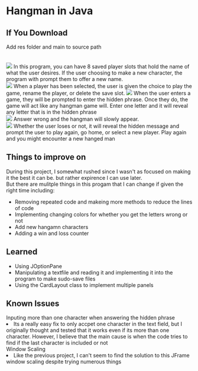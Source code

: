 <h1>Hangman in Java</h1>
<h2>If You Download</h2>
Add res folder and main to source path<br>
<br>
<br>
<img src="https://cdn.discordapp.com/attachments/997573748297302090/1196355045881544836/image.png?ex=65b75376&is=65a4de76&hm=ad727b831401a481b5b6fe4ee43e1be216448b9f93d47d21a6831fdbe34f7a9e&">
In this program, you can have 8 saved player slots that hold the name of what the user desires. If the user choosing to make a new character, the program with prompt them to offer a new name.<br>
<img src="https://cdn.discordapp.com/attachments/997573748297302090/1196357860645408818/image.png?ex=65b75615&is=65a4e115&hm=ee6b225522fed58ecce25e0d73d018d8d1759e8d0037ecea68315068b87e03b8&">
When a player has been selected, the user is given the choice to play the game, rename the player, or delete the save slot.
<img src="https://cdn.discordapp.com/attachments/997573748297302090/1196355443505758228/image.png?ex=65b753d4&is=65a4ded4&hm=7e27d7a3d3b787ee43dca7498d40e22ba32c273e96e582396f7b585abd6763a5&">
When the user enters a game, they will be prompted to enter the hidden phrase. Once they do, the game will act like any hangman game will. Enter one letter and it will reveal any letter that is in the hidden phrase<br>
<img src="https://cdn.discordapp.com/attachments/997573748297302090/1196355958864105553/image.png?ex=65b7544f&is=65a4df4f&hm=340a61c7b957e699437aa832ff382745993cb98c888a64b84da448dd8474d4c9&">
Answer wrong and the hangman will slowly appear.<br>
<img src="https://cdn.discordapp.com/attachments/997573748297302090/1196356013801095188/image.png?ex=65b7545c&is=65a4df5c&hm=c23632139ba5b12aa63858d4b4f9854365e1965d6a9294002d5a763c059e1678&">
Whether the user loses or not, it will reveal the hidden message and prompt the user to play again, go home, or select a new player. Play again and you might encounter a new hanged man<br>
<h2>Things to improve on</h2>
During this project, I somewhat rushed since I wasn't as focused on making it the best it can be. but rather expirence I can use later.<br>
But there are mulitple things in this progam that I can change if given the right time including:<br>
<ul>
  <li>Removing repeated code and makeing more methods to reduce the lines of code</li>
  <li>Implementing changing colors for whether you get the letters wrong or not</li>
  <li>Add new hangamn characters</li>
  <li>Adding a win and loss counter</li>
</ul>
<h2>Learned</h2>
<ul>
  <li>Using JOptionPane</li>
  <li>Manipulating a textfile and reading it and implementing it into the program to make sudo-save files</li>
  <li>Using the CardLayout class to implement multiple panels </li>
</ul>
<h2>Known Issues</h2>
Inputing more than one character when answering the hidden phrase<br>
<li>Its a really easy fix to only accpet one character in the text field, but I originally thought and tested  that it works even if its more than one character.
  However, I believe that the main cause is when the code tries to find if the last character is included or not</li>
Window Scaling<br>
<li>Like the previous project, I can't seem to find the solution to this JFrame window scaling despite trying numerous things</li>
